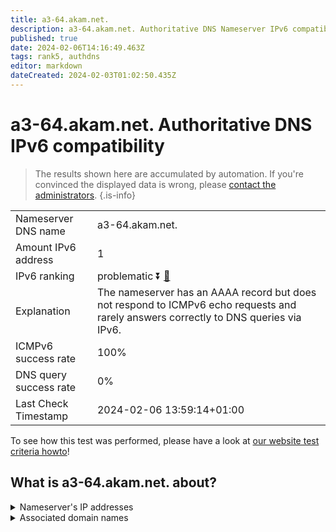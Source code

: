```yaml
---
title: a3-64.akam.net.
description: a3-64.akam.net. Authoritative DNS Nameserver IPv6 compatibility
published: true
date: 2024-02-06T14:16:49.463Z
tags: rank5, authdns
editor: markdown
dateCreated: 2024-02-03T01:02:50.435Z
---
```


# a3-64.akam.net. Authoritative DNS IPv6 compatibility

> The results shown here are accumulated by automation. If you're convinced the displayed data is wrong, please [contact the administrators](/howto/chat). 
{.is-info}




|   |   |
| - | - |
| Nameserver DNS name | a3-64.akam.net.
| Amount IPv6 address | 1
| IPv6 ranking | problematic :arrow_double_down: [🔗](/howto/ranking) |
| Explanation | The nameserver has an AAAA record but does not respond to ICMPv6 echo requests and rarely answers correctly to DNS queries via IPv6. |
| ICMPv6 success rate | 100%|
| DNS query success rate | 0% |
| Last Check Timestamp | 2024-02-06 13:59:14+01:00 |

To see how this test was performed, please have a look at [our website test criteria howto](/howto/testcriteria/authdns)!


## What is a3-64.akam.net. about?




<details>
<summary>Nameserver's IP addresses</summary>

2600:1408:1c::40

</details>



<details>
<summary>Associated domain names</summary>

www.ubs.com

www.walmart.com

</details>

